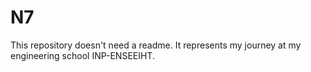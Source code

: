 # N7

This repository doesn't need a readme. It represents my journey at my engineering school INP-ENSEEIHT.

